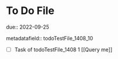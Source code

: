 # To Do File

due:: 2022-09-25

metadatafield:: todoTestFile_1408_10

- [ ] Task of todoTestFile_1408 1 [[Query me]]
